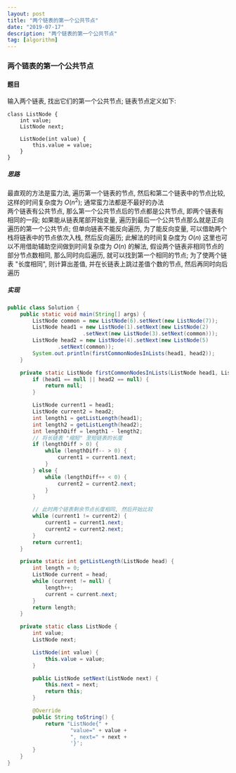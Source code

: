 ```yaml
---
layout: post
title: "两个链表的第一个公共节点"
date: "2019-07-17"
description: "两个链表的第一个公共节点"
tag: [algorithm]
---
```


### 两个链表的第一个公共节点

#### 题目
输入两个链表, 找出它们的第一个公共节点; 链表节点定义如下:
```
class ListNode {
    int value;
    ListNode next;

    ListNode(int value) {
        this.value = value;
    }
}
```
##### 思路
最直观的方法是蛮力法, 遍历第一个链表的节点, 然后和第二个链表中的节点比较, 这样的时间复杂度为 $O(n^2)$; 通常蛮力法都是不最好的办法  
两个链表有公共节点, 那么第一个公共节点后的节点都是公共节点, 即两个链表有相同的一段; 如果能从链表尾部开始变量, 遍历到最后一个公共节点那么就是正向遍历的第一个公共节点; 但单向链表不能反向遍历, 为了能反向变量, 可以借助两个栈将链表中的节点依次入栈, 然后反向遍历; 此解法的时间复杂度为 $O(n)$
这里也可以不用借助辅助空间做到时间复杂度为 $O(n)$ 的解法, 假设两个链表非相同节点的部分节点数相同, 那么同时向后遍历, 就可以找到第一个相同的节点; 为了使两个链表 "长度相同", 则计算出差值, 并在长链表上跳过差值个数的节点, 然后再同时向后遍历

##### 实现
```Java
public class Solution {
    public static void main(String[] args) {
        ListNode common = new ListNode(6).setNext(new ListNode(7));
        ListNode head1 = new ListNode(1).setNext(new ListNode(2)
                        .setNext(new ListNode(3).setNext(common)));
        ListNode head2 = new ListNode(4).setNext(new ListNode(5)
                .setNext(common));
        System.out.println(firstCommonNodesInLists(head1, head2));
    }

    private static ListNode firstCommonNodesInLists(ListNode head1, ListNode head2) {
        if (head1 == null || head2 == null) {
            return null;
        }

        ListNode current1 = head1;
        ListNode current2 = head2;
        int length1 = getListLength(head1);
        int length2 = getListLength(head2);
        int lengthDiff = length1 - length2;
        // 将长链表 "缩短" 至短链表的长度
        if (lengthDiff > 0) {
            while (lengthDiff-- > 0) {
                current1 = current1.next;
            }
        } else {
            while (lengthDiff++ < 0) {
                current2 = current2.next;
            }
        }

        // 此时两个链表剩余节点长度相同, 然后开始比较
        while (current1 != current2) {
            current1 = current1.next;
            current2 = current2.next;
        }
        return current1;
    }

    private static int getListLength(ListNode head) {
        int length = 0;
        ListNode current = head;
        while (current != null) {
            length++;
            current = current.next;
        }
        return length;
    }

    private static class ListNode {
        int value;
        ListNode next;

        ListNode(int value) {
            this.value = value;
        }

        public ListNode setNext(ListNode next) {
            this.next = next;
            return this;
        }

        @Override
        public String toString() {
            return "ListNode{" +
                    "value=" + value +
                    ", next=" + next +
                    '}';
        }
    }
}
```
